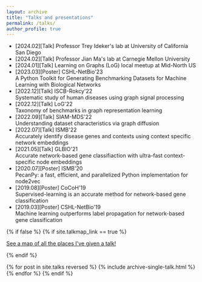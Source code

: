 ```yaml
---
layout: archive
title: "Talks and presentations"
permalink: /talks/
author_profile: true
---
```


- [2024.02][Talk] Professor Trey Ideker's lab at University of California San Diego
- [2024.02][Talk] Professor Jian Ma's lab at Carnegie Mellon University
- [2024.01][Talk] Learning on Graphs (LoG) local meetup at Mid-North US
- [2023.03][Poster] CSHL-NetBio'23\
  A Python Toolkit for Generating Benchmarking Datasets for Machine Learning with Biological Networks
- [2022.12][Talk] ISCB-Rokcy'22\
  Systematic study of human diseases using graph signal processing
- [2022.12][Talk] LoG'22\
  Taxonomy of benchmarks in graph representation learning
- [2022.09][Talk] SIAM-MDS'22\
  Understanding dataset characteristics via graph diffusion
- [2022.07][Talk] ISMB'22\
  Accurately identify disease genes and contexts using context specific network embeddings
- [2021.05][Talk] GLBIO'21\
  Accurate network-based gene classifiaction with ultra-fast context-specific node embeddings
- [2020.07][Poster] ISMB'20\
  PecanPy: a fast, efficient, and parallelized Python implementation for node2vec
- [2019.08][Poster] CoCoH'19\
  Supervised-learning is an accurate method for network-based gene classification
- [2019.03][Poster] CSHL-NetBio'19\
  Machine learning outperforms label propagation for network-based gene classification

{% if false %}
  {% if site.talkmap_link == true %}

  <p style="text-decoration:underline;"><a href="/talkmap.html">See a map of all the places I've given a talk!</a></p>

  {% endif %}

  {% for post in site.talks reversed %}
    {% include archive-single-talk.html %}
  {% endfor %}
{% endif %}
